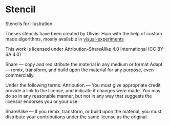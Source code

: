 # Stencil
Stencils for illustration

Theses stencils have been created by Olivier Huin with the help of custom made algorithms, mostly available in [visual-experiments](https://github.com/olih/visual-experiments)

This work is licensed under Attribution-ShareAlike 4.0 International (CC BY-SA 4.0)

Share — copy and redistribute the material in any medium or format
Adapt — remix, transform, and build upon the material
for any purpose, even commercially.

Under the following terms:
Attribution — You must give appropriate credit, provide a link to the license, and indicate if changes were made. You may do so in any reasonable manner, but not in any way that suggests the licensor endorses you or your use.

ShareAlike — If you remix, transform, or build upon the material, you must distribute your contributions under the same license as the original.
